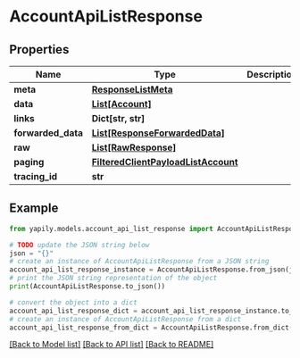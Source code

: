 # AccountApiListResponse


## Properties

Name | Type | Description | Notes
------------ | ------------- | ------------- | -------------
**meta** | [**ResponseListMeta**](ResponseListMeta.md) |  | [optional] 
**data** | [**List[Account]**](Account.md) |  | [optional] 
**links** | **Dict[str, str]** |  | [optional] 
**forwarded_data** | [**List[ResponseForwardedData]**](ResponseForwardedData.md) |  | [optional] 
**raw** | [**List[RawResponse]**](RawResponse.md) |  | [optional] 
**paging** | [**FilteredClientPayloadListAccount**](FilteredClientPayloadListAccount.md) |  | [optional] 
**tracing_id** | **str** |  | [optional] 

## Example

```python
from yapily.models.account_api_list_response import AccountApiListResponse

# TODO update the JSON string below
json = "{}"
# create an instance of AccountApiListResponse from a JSON string
account_api_list_response_instance = AccountApiListResponse.from_json(json)
# print the JSON string representation of the object
print(AccountApiListResponse.to_json())

# convert the object into a dict
account_api_list_response_dict = account_api_list_response_instance.to_dict()
# create an instance of AccountApiListResponse from a dict
account_api_list_response_from_dict = AccountApiListResponse.from_dict(account_api_list_response_dict)
```
[[Back to Model list]](../README.md#documentation-for-models) [[Back to API list]](../README.md#documentation-for-api-endpoints) [[Back to README]](../README.md)


